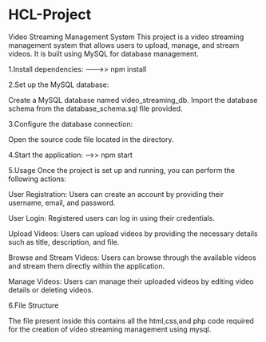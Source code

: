 # HCL-Project

Video Streaming Management System
This project is a video streaming management system that allows users to upload, manage, and stream videos. It is built using MySQL for database management.

1.Install dependencies:
       --->> npm install
       
       
2.Set up the MySQL database:

Create a MySQL database named video_streaming_db.
Import the database schema from the database_schema.sql file provided.


3.Configure the database connection:

Open the source code file located in the directory.


4.Start the application:
        -->> npm start
        
5.Usage
Once the project is set up and running, you can perform the following actions:

User Registration: Users can create an account by providing their username, email, and password.

User Login: Registered users can log in using their credentials.

Upload Videos: Users can upload videos by providing the necessary details such as title, description, and file.

Browse and Stream Videos: Users can browse through the available videos and stream them directly within the application.

Manage Videos: Users can manage their uploaded videos by editing video details or deleting videos.


6.File Structure

The file present inside this contains all the html,css,and php code required for the creation of video streaming management using mysql.
